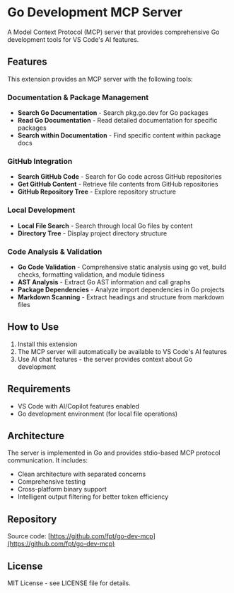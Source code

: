 # Go Development MCP Server

A Model Context Protocol (MCP) server that provides comprehensive Go development tools for VS Code's AI features.

## Features

This extension provides an MCP server with the following tools:

### Documentation & Package Management
- **Search Go Documentation** - Search pkg.go.dev for Go packages
- **Read Go Documentation** - Read detailed documentation for specific packages
- **Search within Documentation** - Find specific content within package docs

### GitHub Integration
- **Search GitHub Code** - Search for Go code across GitHub repositories
- **Get GitHub Content** - Retrieve file contents from GitHub repositories
- **GitHub Repository Tree** - Explore repository structure

### Local Development
- **Local File Search** - Search through local Go files by content
- **Directory Tree** - Display project directory structure

### Code Analysis & Validation
- **Go Code Validation** - Comprehensive static analysis using go vet, build checks, formatting validation, and module tidiness
- **AST Analysis** - Extract Go AST information and call graphs
- **Package Dependencies** - Analyze import dependencies in Go projects
- **Markdown Scanning** - Extract headings and structure from markdown files

## How to Use

1. Install this extension
2. The MCP server will automatically be available to VS Code's AI features
3. Use AI chat features - the server provides context about Go development

## Requirements

- VS Code with AI/Copilot features enabled
- Go development environment (for local file operations)

## Architecture

The server is implemented in Go and provides stdio-based MCP protocol communication. It includes:

- Clean architecture with separated concerns
- Comprehensive testing
- Cross-platform binary support
- Intelligent output filtering for better token efficiency

## Repository

Source code: [https://github.com/fpt/go-dev-mcp](https://github.com/fpt/go-dev-mcp)

## License

MIT License - see LICENSE file for details.